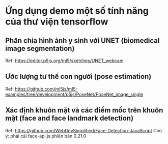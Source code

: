 # Ứng dụng demo một số tính năng của thư viện tensorflow

## Phân chia hình ảnh y sinh với UNET (biomedical image segmentation)
Ref: https://editor.p5js.org/ml5/sketches/UNET_webcam

## Ước lượng tư thế con người (pose estimation)
Ref: https://github.com/ml5js/ml5-examples/tree/development/p5js/PoseNet/PoseNet_image_single

## Xác định khuôn mặt và các điểm mốc trên khuôn mặt (face and face landmark detection)
Ref: https://github.com/WebDevSimplified/Face-Detection-JavaScript
Chú ý: phải cài face-api.js phiên bản 0.21.0